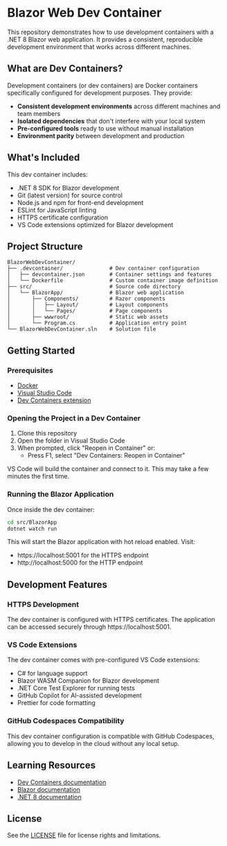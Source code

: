 # Blazor Web Dev Container

This repository demonstrates how to use development containers with a .NET 8 Blazor web application. It provides a consistent, reproducible development environment that works across different machines.

## What are Dev Containers?

Development containers (or dev containers) are Docker containers specifically configured for development purposes. They provide:

- **Consistent development environments** across different machines and team members
- **Isolated dependencies** that don't interfere with your local system
- **Pre-configured tools** ready to use without manual installation
- **Environment parity** between development and production

## What's Included

This dev container includes:

- .NET 8 SDK for Blazor development
- Git (latest version) for source control
- Node.js and npm for front-end development
- ESLint for JavaScript linting
- HTTPS certificate configuration
- VS Code extensions optimized for Blazor development

## Project Structure

```
BlazorWebDevContainer/
├── .devcontainer/               # Dev container configuration
│   ├── devcontainer.json        # Container settings and features
│   └── Dockerfile               # Custom container image definition
├── src/                         # Source code directory
│   └── BlazorApp/               # Blazor web application
│       ├── Components/          # Razor components
│       │   ├── Layout/          # Layout components
│       │   └── Pages/           # Page components
│       ├── wwwroot/             # Static web assets
│       └── Program.cs           # Application entry point
└── BlazorWebDevContainer.sln    # Solution file
```

## Getting Started

### Prerequisites

- [Docker](https://www.docker.com/products/docker-desktop)
- [Visual Studio Code](https://code.visualstudio.com/)
- [Dev Containers extension](https://marketplace.visualstudio.com/items?itemName=ms-vscode-remote.remote-containers)

### Opening the Project in a Dev Container

1. Clone this repository
2. Open the folder in Visual Studio Code
3. When prompted, click "Reopen in Container" or:
   - Press F1, select "Dev Containers: Reopen in Container"

VS Code will build the container and connect to it. This may take a few minutes the first time.

### Running the Blazor Application

Once inside the dev container:

```bash
cd src/BlazorApp
dotnet watch run
```

This will start the Blazor application with hot reload enabled. Visit:
- https://localhost:5001 for the HTTPS endpoint
- http://localhost:5000 for the HTTP endpoint

## Development Features

### HTTPS Development

The dev container is configured with HTTPS certificates. The application can be accessed securely through https://localhost:5001.

### VS Code Extensions

The dev container comes with pre-configured VS Code extensions:

- C# for language support
- Blazor WASM Companion for Blazor development
- .NET Core Test Explorer for running tests
- GitHub Copilot for AI-assisted development
- Prettier for code formatting

### GitHub Codespaces Compatibility

This dev container configuration is compatible with GitHub Codespaces, allowing you to develop in the cloud without any local setup.

## Learning Resources

- [Dev Containers documentation](https://code.visualstudio.com/docs/devcontainers/containers)
- [Blazor documentation](https://dotnet.microsoft.com/apps/aspnet/web-apps/blazor)
- [.NET 8 documentation](https://learn.microsoft.com/dotnet/core/whats-new/dotnet-8)

## License

See the [LICENSE](./LICENSE) file for license rights and limitations.